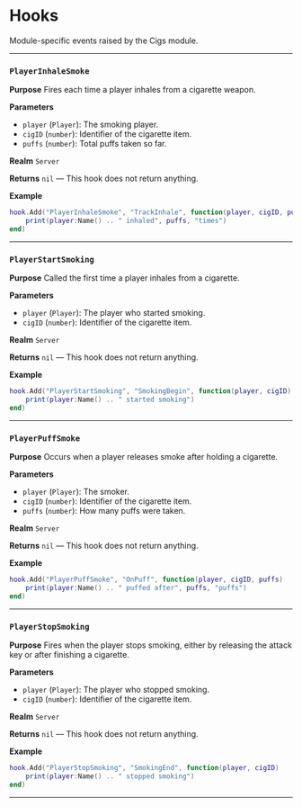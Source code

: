 # Hooks
Module-specific events raised by the Cigs module.

---
### `PlayerInhaleSmoke`

**Purpose**
Fires each time a player inhales from a cigarette weapon.

**Parameters**
* `player` (`Player`): The smoking player.
* `cigID` (`number`): Identifier of the cigarette item.
* `puffs` (`number`): Total puffs taken so far.

**Realm**
`Server`

**Returns**
`nil` — This hook does not return anything.

**Example**
```lua
hook.Add("PlayerInhaleSmoke", "TrackInhale", function(player, cigID, puffs)
    print(player:Name() .. " inhaled", puffs, "times")
end)
```

---

### `PlayerStartSmoking`

**Purpose**
Called the first time a player inhales from a cigarette.

**Parameters**
* `player` (`Player`): The player who started smoking.
* `cigID` (`number`): Identifier of the cigarette item.

**Realm**
`Server`

**Returns**
`nil` — This hook does not return anything.

**Example**
```lua
hook.Add("PlayerStartSmoking", "SmokingBegin", function(player, cigID)
    print(player:Name() .. " started smoking")
end)
```

---

### `PlayerPuffSmoke`

**Purpose**
Occurs when a player releases smoke after holding a cigarette.

**Parameters**
* `player` (`Player`): The smoker.
* `cigID` (`number`): Identifier of the cigarette item.
* `puffs` (`number`): How many puffs were taken.

**Realm**
`Server`

**Returns**
`nil` — This hook does not return anything.

**Example**
```lua
hook.Add("PlayerPuffSmoke", "OnPuff", function(player, cigID, puffs)
    print(player:Name() .. " puffed after", puffs, "puffs")
end)
```

---

### `PlayerStopSmoking`

**Purpose**
Fires when the player stops smoking, either by releasing the attack key or after finishing a cigarette.

**Parameters**
* `player` (`Player`): The player who stopped smoking.
* `cigID` (`number`): Identifier of the cigarette item.

**Realm**
`Server`

**Returns**
`nil` — This hook does not return anything.

**Example**
```lua
hook.Add("PlayerStopSmoking", "SmokingEnd", function(player, cigID)
    print(player:Name() .. " stopped smoking")
end)
```

---
